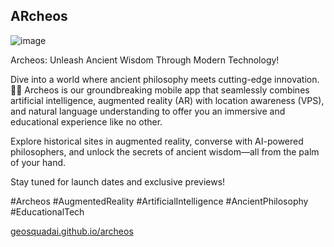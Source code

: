 ## ARcheos

![image](https://github.com/user-attachments/assets/6415cf80-c07d-4ef3-909c-35eb134866c6)

Archeos: Unleash Ancient Wisdom Through Modern Technology!

Dive into a world where ancient philosophy meets cutting-edge innovation. 📜✨ Archeos is our groundbreaking mobile app that seamlessly combines artificial intelligence, augmented reality (AR) with location awareness (VPS), and natural language understanding to offer you an immersive and educational experience like no other.

Explore historical sites in augmented reality, converse with AI-powered philosophers, and unlock the secrets of ancient wisdom—all from the palm of your hand.

Stay tuned for launch dates and exclusive previews!

#Archeos #AugmentedReality #ArtificialIntelligence #AncientPhilosophy #EducationalTech

[geosquadai.github.io/archeos](https://geosquadai.github.io/archeos)

<!--

**Here are some ideas to get you started:**

🙋‍♀️ A short introduction - what is your organization all about?
🌈 Contribution guidelines - how can the community get involved?
👩‍💻 Useful resources - where can the community find your docs? Is there anything else the community should know?
🍿 Fun facts - what does your team eat for breakfast?
🧙 Remember, you can do mighty things with the power of [Markdown](https://docs.github.com/github/writing-on-github/getting-started-with-writing-and-formatting-on-github/basic-writing-and-formatting-syntax)
-->
